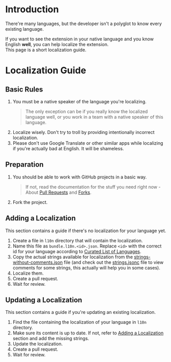 # Introduction
There're many languages, but the developer isn't a polyglot to know every existing language.

If you want to see the extension in your native language and you know English **well**, you can help localize the extension.\
This page is a short localization guide.

# Localization Guide

## Basic Rules
1. You must be a native speaker of the language you're localizing.
    > The only exception can be if you really know the localized language well, or you work in a team with a native speaker of this language.
2. Localize wisely. Don't try to troll by providing intentionally incorrect localization.
3. Please don't use Google Translate or other similar apps while localizing if you're actually bad at English. It will be shameless.

## Preparation
1. You should be able to work with GitHub projects in a basic way.
    > If not, read the documentation for the stuff you need right now - About [Pull Requests](https://docs.github.com/en/pull-requests) and [Forks](https://docs.github.com/en/pull-requests/collaborating-with-pull-requests/working-with-forks/about-forks).
2. Fork the project.

## Adding a Localization
This section contains a guide if there's no localization for your language yet.

1. Create a file in `l10n` directory that will contain the localization.
2. Name this file as `bundle.l10n.<id>.json`. Replace `<id>` with the correct id for your language according to [Curated List of Languages](https://mozilla-l10n.github.io/firefox-languages/).
3. Copy the actual strings available for localization from the [strings-without-comments.json](./files/localization//strings-without-comments.json) file (and check out the [strings.jsonc](.//files/localization/strings.jsonc) file to view comments for some strings, this actually will help you in some cases).
4. Localize them.
5. Create a pull request.
6. Wait for review.

## Updating a Localization
This section contains a guide if you're updating an existing localization.

1. Find the file containing the localization of your language in `l10n` directory.
2. Make sure its content is up to date. If not, refer to [Adding a Localization](#adding-a-localization) section and add the missing strings.
3. Update the localization.
4. Create a pull request.
5. Wait for review.
